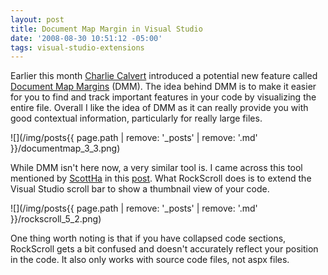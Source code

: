 ```yaml
---
layout: post
title: Document Map Margin in Visual Studio
date: '2008-08-30 10:51:12 -05:00'
tags: visual-studio-extensions
---
```


Earlier this month [Charlie Calvert](http://blogs.msdn.com/charlie/default.aspx) introduced a potential new feature called [Document Map Margins](http://code.msdn.microsoft.com/vslangfutures/Wiki/View.aspx?title=Document%20Map%20Margin&referringTitle=Home) (DMM). The idea behind DMM is to make it easier for you to find and track important features in your code by visualizing the entire file. Overall I like the idea of DMM as it can really provide you with good contextual information, particularly for really large files.

![](/img/posts{{ page.path | remove: '_posts' | remove: '.md' }}/documentmap_3_3.png) 

While DMM isn't here now, a very similar tool is. I came across this tool mentioned by [ScottHa](http://www.hanselman.com/blog/) in this [post](http://www.hanselman.com/blog/IntroducingRockScroll.aspx). What RockScroll does is to extend the Visual Studio scroll bar to show a thumbnail view of your code. 

![](/img/posts{{ page.path | remove: '_posts' | remove: '.md' }}/rockscroll_5_2.png) 

One thing worth noting is that if you have collapsed code sections, RockScroll gets a bit confused and doesn't accurately reflect your position in the code. It also only works with source code files, not aspx files.
